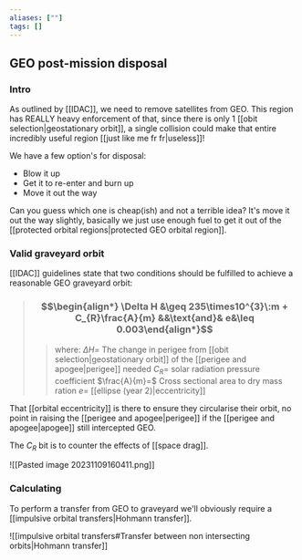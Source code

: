 ```yaml
---
aliases: [""]
tags: []
---
```


## GEO post-mission disposal
### Intro
As outlined by [[IDAC]], we need to remove satellites from GEO. This region has REALLY heavy enforcement of that, since there is only 1 [[obit selection|geostationary orbit]], a single collision could make that entire incredibly useful region [[just like me fr fr|useless]]!

We have a few option's for disposal:
- Blow it up
- Get it to re-enter and burn up
- Move it out the way

Can you guess which one is cheap(ish) and not a terrible idea? It's move it out the way slightly, basically we just use enough fuel to get it out of the [[protected orbital regions|protected GEO orbital region]].

### Valid graveyard orbit
[[IDAC]] guidelines state that two conditions should be fulfilled to achieve a reasonable GEO graveyard orbit:

> ### $$\begin{align*} \Delta H  &\geq 235\times10^{3}\:m + C_{R}\frac{A}{m} &&\text{and}& e&\leq 0.003\end{align*}$$
>> where:
>> $\Delta H=$ The change in perigee from [[obit selection|geostationary orbit]] of the [[perigee and apogee|perigee]] needed
>> $C_{R}=$ solar radiation pressure coefficient
>> $\frac{A}{m}=$ Cross sectional area to dry mass ration
>> $e=$ [[ellipse (year 2)|eccentricity]]

That [[orbital eccentricity]] is there to ensure they circularise their orbit, no point in raising the [[perigee and apogee|perigee]] if the [[perigee and apogee|apogee]] still intercepted GEO.

The $C_{R}$ bit is to counter the effects of [[space drag]].

![[Pasted image 20231109160411.png]]

### Calculating
To perform a transfer from GEO to graveyard we'll obviously require a [[impulsive orbital transfers|Hohmann transfer]].

![[impulsive orbital transfers#Transfer between non intersecting orbits|Hohmann transfer]]